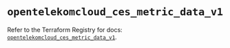 # `opentelekomcloud_ces_metric_data_v1`

Refer to the Terraform Registry for docs: [`opentelekomcloud_ces_metric_data_v1`](https://registry.terraform.io/providers/opentelekomcloud/opentelekomcloud/1.36.48/docs/resources/ces_metric_data_v1).
